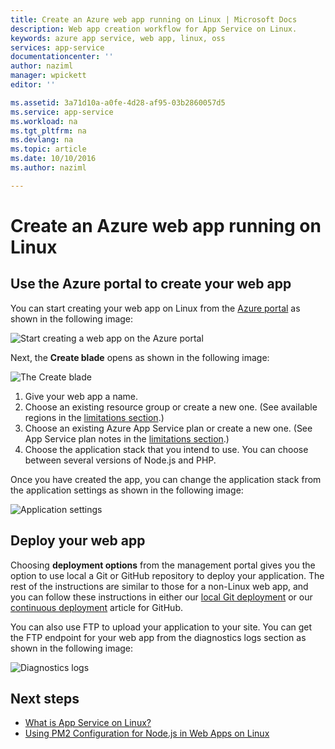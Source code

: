```yaml
---
title: Create an Azure web app running on Linux | Microsoft Docs
description: Web app creation workflow for App Service on Linux.
keywords: azure app service, web app, linux, oss
services: app-service
documentationcenter: ''
author: naziml
manager: wpickett
editor: ''

ms.assetid: 3a71d10a-a0fe-4d28-af95-03b2860057d5
ms.service: app-service
ms.workload: na
ms.tgt_pltfrm: na
ms.devlang: na
ms.topic: article
ms.date: 10/10/2016
ms.author: naziml

---
```

# Create an Azure web app running on Linux
## Use the Azure portal to create your web app
You can start creating your web app on Linux from the [Azure portal](https://portal.azure.com) as shown in the following image:

![Start creating a web app on the Azure portal][1]

Next, the **Create blade** opens as shown in the following image:

![The Create blade][2]

1. Give your web app a name.
2. Choose an existing resource group or create a new one. (See available regions in the [limitations section](app-service-linux-intro.md).)
3. Choose an existing Azure App Service plan or create a new one. (See App Service plan notes in the [limitations section](app-service-linux-intro.md).)
4. Choose the application stack that you intend to use. You can choose between several versions of Node.js and PHP.

Once you have created the app, you can change the application stack from the application settings as shown in the following image:

![Application settings][3]

## Deploy your web app
Choosing **deployment options** from the management portal gives you the option to use local a Git or GitHub repository to deploy your application. The rest of the instructions are similar to those for a non-Linux web app, and you can follow these instructions in either our [local Git deployment](app-service-deploy-local-git.md) or our [continuous deployment](app-service-continuous-deployment.md) article for GitHub.

You can also use FTP to upload your application to your site. You can get the FTP endpoint for your web app from the diagnostics logs section as shown in the following image:

![Diagnostics logs][4]

## Next steps
* [What is App Service on Linux?](app-service-linux-intro.md)
* [Using PM2 Configuration for Node.js in Web Apps on Linux](app-service-linux-using-nodejs-pm2.md)

<!--Image references-->
[1]: ./media/app-service-linux-how-to-create-a-web-app/top-level-create.png
[2]: ./media/app-service-linux-how-to-create-a-web-app/create-blade.png
[3]: ./media/app-service-linux-how-to-create-a-web-app/application-settings-change-stack.png
[4]: ./media/app-service-linux-how-to-create-a-web-app/diagnostic-logs-ftp.png
